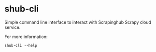 shub-cli
========

Simple command line interface to interact with Scrapinghub Scrapy cloud service.

For more information:

    shub-cli --help
